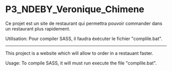# P3_NDEBY_Veronique_Chimene

Ce projet est un site de restaurant qui permettra pouvoir commander dans un restaurant plus rapidement.

Utilisation:
Pour compiler SASS, il faudra éxécuter le fichier "complile.bat".

-------------------------------------------------------------------------------------------------------------------------------------------------------------------------

This project is a website which will allow to order in a restauant faster.

Usage:
To compile SASS, it will must run execute the file "complile.bat".
